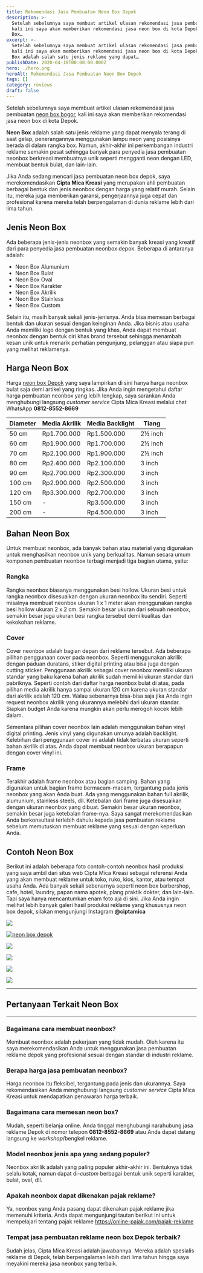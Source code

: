 ```yaml
---
title: Rekomendasi Jasa Pembuatan Neon Box Depok
description: >-
  Setelah sebelumnya saya membuat artikel ulasan rekomendasi jasa pembuatan ,
  kali ini saya akan memberikan rekomendasi jasa neon box di kota Depok. Neon
  Box…
excerpt: >-
  Setelah sebelumnya saya membuat artikel ulasan rekomendasi jasa pembuatan ,
  kali ini saya akan memberikan rekomendasi jasa neon box di kota Depok. Neon
  Box adalah salah satu jenis reklame yang dapat…
publishDate: 2020-04-18T00:00:00.000Z
hero: ./hero.png
heroAlt: Rekomendasi Jasa Pembuatan Neon Box Depok
tags: []
category: reviews
draft: false
---
```


Setelah sebelumnya saya membuat artikel ulasan rekomendasi jasa pembuatan [neon box bogor](/blog/neon-box-bogor/), kali ini saya akan memberikan rekomendasi jasa neon box di kota Depok.

**Neon Box** adalah salah satu jenis reklame yang dapat menyala terang di saat gelap, penerangannya menggunakan lampu neon yang posisinya berada di dalam rangka box. Namun, akhir-akhir ini perkembangan industri reklame semakin pesat sehingga banyak para penyedia jasa pembuatan neonbox berkreasi membuatnya unik seperti mengganti neon dengan LED, membuat bentuk bulat, dan lain-lain.

Jika Anda sedang mencari jasa pembuatan neon box depok, saya merekomendasikan **Cipta Mica Kreasi** yang merupakan ahli pembuatan berbagai bentuk dan jenis neonbox dengan harga yang relatif murah. Selain itu, mereka juga memberikan garansi, pengerjaannya juga cepat dan profesional karena mereka telah berpengalaman di dunia reklame lebih dari lima tahun.

## Jenis Neon Box

Ada beberapa jenis-jenis neonbox yang semakin banyak kreasi yang kreatif dari para penyedia jasa pembuatan neonbox depok. Beberapa di antaranya adalah:

- Neon Box Alumunium
- Neon Box Bulat
- Neon Box Oval
- Neon Box Karakter
- Neon Box Akrilik
- Neon Box Stainless
- Neon Box Custom

Selain itu, masih banyak sekali jenis-jenisnya. Anda bisa memesan berbagai bentuk dan ukuran sesuai dengan keinginan Anda. Jika bisnis atau usaha Anda memiliki logo dengan bentuk yang khas, Anda dapat membuat neonbox dengan bentuk ciri khas brand tersebut sehingga menambah kesan unik untuk menarik perhatian pengunjung, pelanggan atau siapa pun yang melihat reklamenya.

## Harga Neon Box

Harga <a href="https://reklamesia.com/neon-box/depok">neon box Depok</a> yang saya lampirkan di sini hanya harga neonbox bulat saja demi artikel yang ringkas. Jika Anda ingin mengetahui daftar harga pembuatan neonbox yang lebih lengkap, saya sarankan Anda menghubungi langsung _customer service_ Cipta Mica Kreasi melalui chat WhatsApp **0812-8552-8669**

| Diameter | Media Akrilik | Media Backlight | Tiang   |
| -------- | ------------- | --------------- | ------- |
| 50 cm    | Rp1.700.000   | Rp1.500.000     | 2½ inch |
| 60 cm    | Rp1.900.000   | Rp1.700.000     | 2½ inch |
| 70 cm    | Rp2.100.000   | Rp1.900.000     | 2½ inch |
| 80 cm    | Rp2.400.000   | Rp2.100.000     | 3 inch  |
| 90 cm    | Rp2.700.000   | Rp2.300.000     | 3 inch  |
| 100 cm   | Rp2.900.000   | Rp2.500.000     | 3 inch  |
| 120 cm   | Rp3.300.000   | Rp2.700.000     | 3 inch  |
| 150 cm   | \-            | Rp3.500.000     | 3 inch  |
| 200 cm   | \-            | Rp4.500.000     | 3 inch  |

## Bahan Neon Box

Untuk membuat neonbox, ada banyak bahan atau material yang digunakan untuk menghasilkan neonbox unik yang berkualitas. Namun secara umum komponen pembuatan neonbox terbagi menjadi tiga bagian utama, yaitu:

### Rangka

Rangka neonbox biasanya menggunakan besi hollow. Ukuran besi untuk rangka neonbox disesuaikan dengan ukuran neonbox itu sendiri. Seperti misalnya membuat neonbox ukuran 1 x 1 meter akan menggunakan rangka besi hollow ukuran 2 x 2 cm. Semakin besar ukuran dari sebuah neonbox, semakin besar juga ukuran besi rangka tersebut demi kualitas dan kekokohan reklame.

### Cover

Cover neonbox adalah bagian depan dari reklame tersebut. Ada beberapa pilihan penggunaan cover pada neonbox. Seperti menggunakan akrilik dengan paduan duratans, stiker digital printing atau bisa juga dengan cutting sticker. Penggunaan akrilik sebagai cover neonbox memiliki ukuran standar yang baku karena bahan akrilik sudah memiliki ukuran standar dari pabriknya. Seperti contoh dari daftar harga neonbox bulat di atas, pada pilihan media akrilik hanya sampai ukuran 120 cm karena ukuran standar dari akrilik adalah 120 cm. Walau sebenarnya bisa-bisa saja jika Anda ingin request neonbox akrilik yang ukurannya melebihi dari ukuran standar. Siapkan budget Anda karena mungkin akan perlu merogoh kocek lebih dalam.

Sementara pilihan cover neonbox lain adalah menggunakan bahan vinyl digital printing. Jenis vinyl yang digunakan umunya adalah backlight. Kelebihan dari penggunaan cover ini adalah tidak terbatas ukuran seperti bahan akrilik di atas. Anda dapat membuat neonbox ukuran berapapun dengan cover vinyl ini.

### Frame

Terakhir adalah frame neonbox atau bagian samping. Bahan yang digunakan untuk bagian frame bermacam-macam, tergantung pada jenis neonbox yang akan Anda buat. Ada yang menggunakan bahan full akrilik, alumunium, stainless steels, dll. Ketebalan dari frame juga disesuaikan dengan ukuran neonbox yang dibuat. Semakin besar ukuran neonbox, semakin besar juga ketebalan frame-nya. Saya sangat merekomendasikan Anda berkonsultasi terlebih dahulu kepada jasa pembuatan reklame sebelum memutuskan membuat reklame yang sesuai dengan keperluan Anda.

## Contoh Neon Box

Berikut ini adalah beberapa foto contoh-contoh neonbox hasil produksi yang saya ambil dari situs web Cipta Mica Kreasi sebagai referensi Anda yang akan membuat reklame untuk toko, ruko, kios, kantor, atau tempat usaha Anda. Ada banyak sekali sebenarnya seperti neon box barbershop, cafe, hotel, laundry, papan nama apotek, plang praktik dokter, dan lain-lain. Tapi saya hanya mencantumkan enam foto aja di sini. Jika Anda ingin melihat lebih banyak galeri hasil produksi reklame yang khususnya neon box depok, silakan mengunjungi Instagram **@ciptamica**

[![](./images/neon-box-depok.jpg)](/wp-content/uploads/2020/04/neon-box-depok.jpg)

[![neon box depok](./images/jasa-neon-box-depok.jpg)](/wp-content/uploads/2020/04/jasa-neon-box-depok.jpg)

[![](./images/harga-neon-box-akrilik-depok.jpg)](/wp-content/uploads/2020/04/harga-neon-box-akrilik-depok.jpg)

[![](./images/neon-box-bulat-depok.jpg)](/wp-content/uploads/2020/04/neon-box-bulat-depok.jpg)

[![](./images/pemasangan-neon-box-depok.jpg)](/wp-content/uploads/2020/04/pemasangan-neon-box-depok.jpg)

[![](./images/pembuatan-neon-box-depok.jpg)](/wp-content/uploads/2020/04/pembuatan-neon-box-depok.jpg)

---

## Pertanyaan Terkait Neon Box

---

### Bagaimana cara membuat neonbox?

Membuat neonbox adalah pekerjaan yang tidak mudah. Oleh karena itu saya merekomendasikan Anda untuk menggunakan jasa pembuatan reklame depok yang profesional sesuai dengan standar di industri reklame.

### Berapa harga jasa pembuatan neonbox?

Harga neonbox itu fleksibel, tergantung pada jenis dan ukurannya. Saya rekomendasikan Anda menghubungi langsung _customer service_ Cipta Mica Kreasi untuk mendapatkan penawaran harga terbaik.

### Bagaimana cara memesan neon box?

Mudah, seperti belanja online. Anda tinggal menghubungi narahubung jasa reklame Depok di nomor telepon **0812-8552-8669** atau Anda dapat datang langsung ke _workshop_/bengkel reklame.

### Model neonbox jenis apa yang sedang populer?

Neonbox akrilik adalah yang paling populer akhir-akhir ini. Bentuknya tidak selalu kotak, namun dapat di-_custom_ berbagai bentuk unik seperti karakter, bulat, oval, dll.

### Apakah neonbox dapat dikenakan pajak reklame?

Ya, neonbox yang Anda pasang dapat dikenakan pajak reklame jika memenuhi kriteria. Anda dapat mengunjungi tautan berikut ini untuk mempelajari tentang pajak reklame <a href="https://www.online-pajak.com/pajak-reklame">https://online-pajak.com/pajak-reklame</a>

### Tempat jasa pembuatan reklame neon box Depok terbaik?

Sudah jelas, Cipta Mica Kreasi adalah jawabannya. Mereka adalah spesialis reklame di Depok, telah berpengalaman lebih dari lima tahun hingga saya meyakini mereka jasa neonbox yang terbaik.

